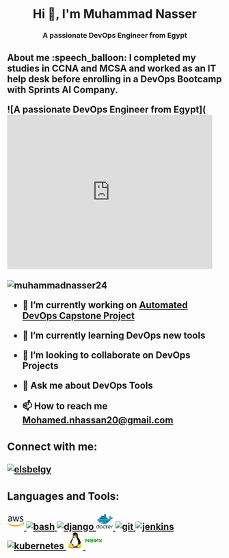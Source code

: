 <h1 align="center">Hi 👋, I'm Muhammad Nasser</h1>
<h3 align="center">A passionate DevOps Engineer from Egypt</h3>
<h2>About me :speech_balloon:
I completed my studies in CCNA and MCSA and worked as an IT help desk before enrolling in a DevOps Bootcamp with Sprints AI Company.
<ls  I have gained experience in various DevOps tools and methodologies, including agile and scrum, and I am interested in shifting my career focus to DevOps engineering. >
<b>
<ls  I am interested in exploring opportunities in various IT fields and have enrolled in a DevOps bootcamp to pursue this transition. >

![A passionate DevOps Engineer from Egypt](<iframe src="https://giphy.com/embed/qgQUggAC3Pfv687qPC" width="480" height="360" frameBorder="0" class="giphy-embed" allowFullScreen></iframe><p><a href="https://giphy.com/gifs/dommespace-domme-space-programador-qgQUggAC3Pfv687qPC"></a></p>


<p align="left"> <img src="https://komarev.com/ghpvc/?username=muhammadnasser24&label=Profile%20views&color=0008ff&style=plastic" alt="muhammadnasser24" /> </p>

- 🔭 I’m currently working on [Automated DevOps Capstone Project](https://github.com/MuhammadNasser24/Sprints-FinalProject.git)

- 🌱 I’m currently learning **DevOps new tools**

- 👯 I’m looking to collaborate on **DevOps Projects**

- 💬 Ask me about **DevOps Tools**

- 📫 How to reach me **Mohamed.nhassan20@gmail.com**

<h3 align="left">Connect with me:</h3>
<p align="left">
<a href="https://linkedin.com/in/elsbelgy" target="blank"><img align="center" src="https://raw.githubusercontent.com/rahuldkjain/github-profile-readme-generator/master/src/images/icons/Social/linked-in-alt.svg" alt="elsbelgy" height="30" width="40" /></a>
</p>

<h3 align="left">Languages and Tools:</h3>
<p align="left"> <a href="https://aws.amazon.com" target="_blank" rel="noreferrer"> <img src="https://raw.githubusercontent.com/devicons/devicon/master/icons/amazonwebservices/amazonwebservices-original-wordmark.svg" alt="aws" width="40" height="40"/> </a> <a href="https://www.gnu.org/software/bash/" target="_blank" rel="noreferrer"> <img src="https://www.vectorlogo.zone/logos/gnu_bash/gnu_bash-icon.svg" alt="bash" width="40" height="40"/> </a> <a href="https://www.djangoproject.com/" target="_blank" rel="noreferrer"> <img src="https://cdn.worldvectorlogo.com/logos/django.svg" alt="django" width="40" height="40"/> </a> <a href="https://www.docker.com/" target="_blank" rel="noreferrer"> <img src="https://raw.githubusercontent.com/devicons/devicon/master/icons/docker/docker-original-wordmark.svg" alt="docker" width="40" height="40"/> </a> <a href="https://git-scm.com/" target="_blank" rel="noreferrer"> <img src="https://www.vectorlogo.zone/logos/git-scm/git-scm-icon.svg" alt="git" width="40" height="40"/> </a> <a href="https://www.jenkins.io" target="_blank" rel="noreferrer"> <img src="https://www.vectorlogo.zone/logos/jenkins/jenkins-icon.svg" alt="jenkins" width="40" height="40"/> </a> <a href="https://kubernetes.io" target="_blank" rel="noreferrer"> <img src="https://www.vectorlogo.zone/logos/kubernetes/kubernetes-icon.svg" alt="kubernetes" width="40" height="40"/> </a> <a href="https://www.linux.org/" target="_blank" rel="noreferrer"> <img src="https://raw.githubusercontent.com/devicons/devicon/master/icons/linux/linux-original.svg" alt="linux" width="40" height="40"/> </a> <a href="https://www.nginx.com" target="_blank" rel="noreferrer"> <img src="https://raw.githubusercontent.com/devicons/devicon/master/icons/nginx/nginx-original.svg" alt="nginx" width="40" height="40"/> </a> </p>

